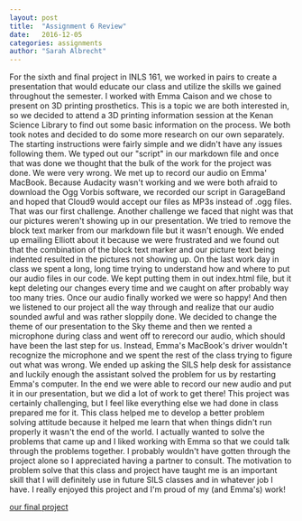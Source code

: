 ```yaml
---
layout: post
title:  "Assignment 6 Review"
date:   2016-12-05
categories: assignments
author: "Sarah Albrecht"
---
```


For the sixth and final project in INLS 161, we worked in pairs to create a
presentation that would educate our class and utilize the skills we gained
throughout the semester. I worked with Emma Caison and we chose to present on
3D printing prosthetics. This is a topic we are both interested in, so we decided
to attend a 3D printing information session at the Kenan Science Library to find out
some basic information on the process. We both took notes and decided to do
some more research on our own separately. 
The starting instructions were fairly simple and we didn't have any issues following
them. We typed out our "script" in our markdown file and once that was done we
thought that the bulk of the work for the project was done. We were very wrong.
We met up to record our audio on Emma' MacBook. Because Audacity wasn't working
and we were both afraid to download the Ogg Vorbis software, we recorded our
script in GarageBand and hoped that Cloud9 would accept our files as MP3s instead
of .ogg files.  That was our first challenge.
Another challenge we faced that night was that our pictures weren't showing up
in our presentation. We tried to remove the block text marker from our 
markdown file but it wasn't enough. We ended up emailing Elliott about it because 
we were frustrated and we found out that the combination of the block text marker and our
picture text being indented resulted in the pictures not showing up.
On the last work day in class we spent a long, long time trying to understand how
and where to put our audio files in our code. We kept putting them in out index.html
file, but it kept deleting our changes every time and we caught on after probably
way too many tries. Once our audio finally worked we were so happy! And then we
listened to our project all the way through and realize that our audio sounded awful
and was rather sloppily done. We decided to change the theme of our presentation to
the Sky theme and then we rented a microphone during class and went off to
rerecord our audio, which should have been the last step for us. Instead, Emma's 
MacBook's driver wouldn't recognize the microphone and we spent the rest of the 
class trying to figure out what was wrong. We ended up asking the SILS help desk
for assistance and luckily enough the assistant solved the problem for us by
restarting Emma's computer. In the end we were able to record our new audio and 
put it in our presentation, but we did a lot of work to get there!
This project was certainly challenging, but I feel like everything else we had done
in class prepared me for it. This class helped me to develop a better problem solving
attitude because it helped me learn that when things didn't run properly it wasn't
the end of the world. I actually wanted to solve the problems that came up and I
liked working with Emma so that we could talk through the problems together.
I probably wouldn't have gotten through the project alone so I appreciated having
a partner to consult.
The motivation to problem solve that this class and project have taught me is an
important skill that I will definitely use in future SILS classes and in whatever
job I have. I really enjoyed this project and I'm proud of my (and Emma's) work!

[our final project](https://emmacai.github.io/emmaandsarah/#/)
